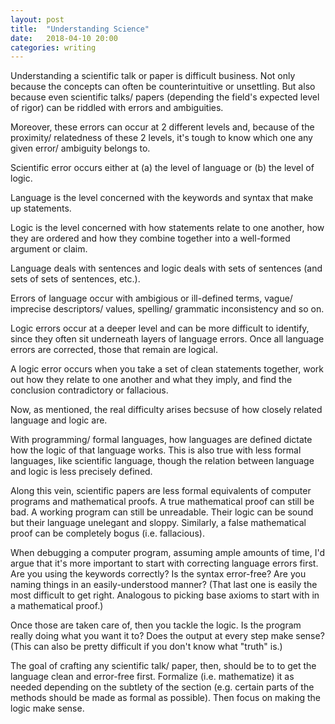 ```yaml
---
layout: post
title:  "Understanding Science"
date:   2018-04-10 20:00 
categories: writing 
---
```


Understanding a scientific talk or paper is difficult business. Not only 
because the concepts can often be counterintuitive or unsettling. But also
because even scientific talks/ papers (depending the field's expected level
of rigor) can be riddled with errors and ambiguities.  

Moreover, these errors can occur at 2 different levels and, because of the 
proximity/ relatedness of these 2 levels, it's tough to know which one any 
given error/ ambiguity belongs to. 

Scientific error occurs either at (a) the level of language or (b) the level of logic. 

Language is the level concerned with the keywords and syntax that make up statements.  

Logic is the level concerned with how statements relate to one another, how 
they are ordered and how they combine together into a well-formed argument or claim. 

Language deals with sentences and logic deals with sets of sentences (and sets 
of sets of sentences, etc.).

Errors of language occur with ambigious or ill-defined terms, vague/
imprecise descriptors/ values, spelling/ grammatic inconsistency and so on.

Logic errors occur at a deeper level and can be more difficult to identify,
since they often sit underneath layers of language errors. Once all language 
errors are corrected, those that remain are logical. 

A logic error occurs when you take a set of clean statements together, 
work out how they relate to one another and what they imply, and find the 
conclusion contradictory or fallacious. 

Now, as mentioned, the real difficulty arises becsuse of how closely related
language and logic are. 

With programming/ formal languages, how languages are defined dictate how 
the logic of that language works. This is also true with less formal languages,
like scientific language, though the relation between language and logic is less
precisely defined.   

Along this vein, scientific papers are less formal equivalents of computer programs
and mathematical proofs. A true mathematical proof can still be bad. A working program
can still be unreadable. Their logic can be sound but their language unelegant and 
sloppy. Similarly, a false mathematical proof can be completely bogus (i.e. fallacious). 

When debugging a computer program, assuming ample amounts of time, I'd argue that it's
more important to start with correcting language errors first. Are you using the keywords 
correctly? Is the syntax error-free? Are you naming things in an easily-understood manner? 
(That last one is easily the most difficult to get right. Analogous to picking base axioms 
to start with in a mathematical proof.)

Once those are taken care of, then you tackle the logic. Is the program really doing what
you want it to? Does the output at every step make sense? (This can also be pretty difficult
if you don't know what "truth" is.)

The goal of crafting any scientific talk/ paper, then, should be to to get the 
language clean and error-free first. Formalize (i.e. mathematize) it as needed 
depending on the subtlety of the section (e.g. certain parts of the methods
should be made as formal as possible). Then focus on making the logic make sense.








  
